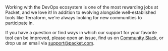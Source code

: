 <!-- <meta>
{
    "title":"DevOps",
    "slug":"devops overview",
    "description":"An overview of our DevOps Interrations",
    "author":"Mo Lawler",
    "github":"usrdev",
    "date": "2019/12/18",
    "tag":["Devops", "Integrations"]
}
</meta> -->
Working with the DevOps ecosystem is one of the most rewarding jobs at Packet, and we love it! In addition to evolving alongside well-established tools like Terraform, we're always looking for new communities to participate in.

If you have a question or find ways in which our support for your favorite tool can be improved, please open an issue, find us on [Community Slack](https://slack.packet.com), or drop us an email via [support@packet.com](mailto:support@packet.com).
